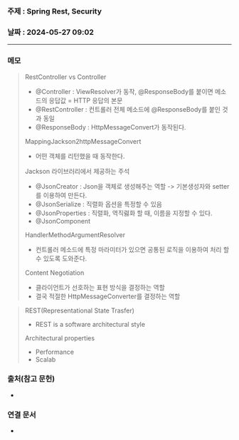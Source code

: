 ### 주제 : Spring Rest, Security

### 날짜 : 2024-05-27 09:02
----
### 메모
> RestController vs Controller
> 	- @Controller : ViewResolver가 동작, @ResponseBody를 붙이면 메소드의 응답값 = HTTP 응답의 본문
> 	- @RestController : 컨트롤러 전체 메소드에 @ResponseBody를 붙인 것과 동일
> 	- @ResponseBody : HttpMessageConvert가 동작된다.
> 
> MappingJackson2httpMessageConvert
> 	- 어떤 객체를 리턴했을 때 동작한다.
> 
> Jackson 라이브러리에서 제공하는 주석
> 	- @JsonCreator : Json을 객체로 생성해주는 역할 -> 기본생성자와 setter를 이용하여 만든다.
> 	- @JsonSerialize : 직렬화 옵션을 특정할 수 있음
> 	- @JsonProperties : 직렬화, 역직렳화 할 때, 이름을 지정할 수 있다.
> 	- @JsonComponent
> 
> HandlerMethodArgumentResolver
> 	- 컨트롤러 메소드에 특정 마라미터가 있으면 공통된 로직을 이용하여 처리 할 수 있도록 도와준다.
> 
> Content Negotiation
> 	- 클라이언트가 선호하는 표현 방식을 결정하는 역할
> 	- 결국 적절한 HttpMessageConverter를 결정하는 역할

> REST(Representational State Trasfer)
> 	- REST is a software architectural style
> 
> Architectural properties
> 	- Performance
> 	- Scalab
 
### 출처(참고 문헌)
-

### 연결 문서
-
